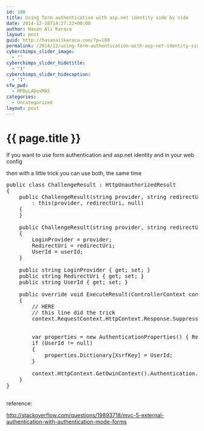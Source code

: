 ```yaml
---
id: 188
title: Using form authentication with asp.net identity side by side
date: 2014-12-28T14:27:22+00:00
author: Hasan Ali Karaca
layout: post
guid: http://hasanalikaraca.com/?p=188
permalink: /2014/12/using-form-authentication-with-asp-net-identity-side-by-side/
cyberchimps_slider_image:
  - ""
cyberchimps_slider_hidetitle:
  - "1"
cyberchimps_slider_hidecaption:
  - "1"
sfw_pwd:
  - MPOuLADoxMA5
categories:
  - Uncategorized
layout: post
---
```


{{ page.title }}
================

If you want to use form authentication and asp.net identity and in your web config

<authentication mode="Forms">

then with a little trick you can use both, the same time

<pre class="brush: csharp; title: ; notranslate" title="">public class ChallengeResult : HttpUnauthorizedResult
{
    public ChallengeResult(string provider, string redirectUri)
        : this(provider, redirectUri, null)
    {
    }

    public ChallengeResult(string provider, string redirectUri, string userId)
    {
        LoginProvider = provider;
        RedirectUri = redirectUri;
        UserId = userId;
    }

    public string LoginProvider { get; set; }
    public string RedirectUri { get; set; }
    public string UserId { get; set; }

    public override void ExecuteResult(ControllerContext context)
    {
        // HERE
        // this line did the trick
        context.RequestContext.HttpContext.Response.SuppressFormsAuthenticationRedirect = true;


        var properties = new AuthenticationProperties() { RedirectUri = RedirectUri };
        if (UserId != null)
        {
            properties.Dictionary[XsrfKey] = UserId;
        }

        context.HttpContext.GetOwinContext().Authentication.Challenge(properties, LoginProvider);
    }
}

</pre>

reference:
  
http://stackoverflow.com/questions/19893718/mvc-5-external-authentication-with-authentication-mode-forms

<div class="addtoany_share_save_container addtoany_content_bottom">
  <div class="a2a_kit a2a_kit_size_32 addtoany_list a2a_target" id="wpa2a_13">
    <a class="a2a_button_facebook" href="http://www.addtoany.com/add_to/facebook?linkurl=http%3A%2F%2Fhasanalikaraca.com%2F2014%2F12%2Fusing-form-authentication-with-asp-net-identity-side-by-side%2F&linkname=Using%20form%20authentication%20with%20asp.net%20identity%20side%20by%20side" title="Facebook" rel="nofollow" target="_blank"></a><a class="a2a_button_twitter" href="http://www.addtoany.com/add_to/twitter?linkurl=http%3A%2F%2Fhasanalikaraca.com%2F2014%2F12%2Fusing-form-authentication-with-asp-net-identity-side-by-side%2F&linkname=Using%20form%20authentication%20with%20asp.net%20identity%20side%20by%20side" title="Twitter" rel="nofollow" target="_blank"></a><a class="a2a_button_google_plus" href="http://www.addtoany.com/add_to/google_plus?linkurl=http%3A%2F%2Fhasanalikaraca.com%2F2014%2F12%2Fusing-form-authentication-with-asp-net-identity-side-by-side%2F&linkname=Using%20form%20authentication%20with%20asp.net%20identity%20side%20by%20side" title="Google+" rel="nofollow" target="_blank"></a><a class="a2a_dd addtoany_share_save" href="https://www.addtoany.com/share_save"></a>
  </div>
</div>